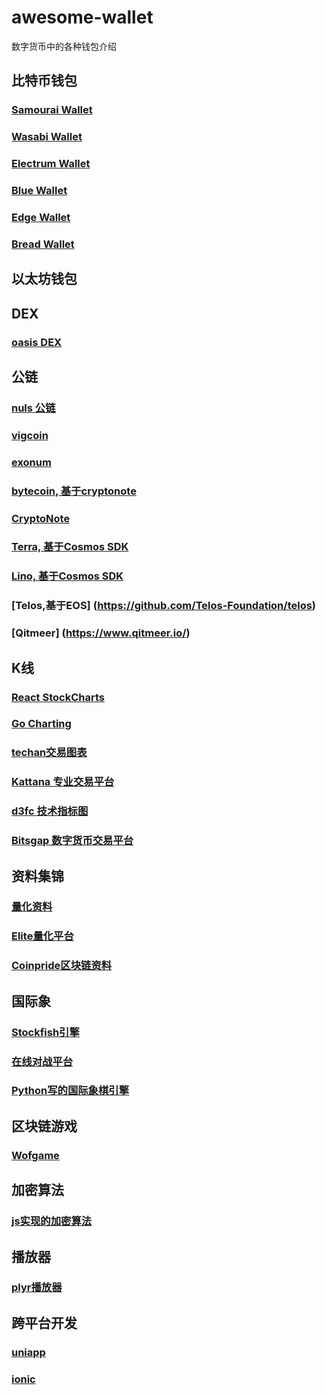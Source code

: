 # awesome-wallet
数字货币中的各种钱包介绍

## 比特币钱包

### [Samourai Wallet](https://samouraiwallet.com/)

### [Wasabi Wallet](https://www.wasabiwallet.io/)

### [Electrum Wallet](https://electrum.org/#home)
### [Blue Wallet](https://github.com/bluewallet/bluewallet)
### [Edge Wallet](https://github.com/EdgeApp)
### [Bread Wallet](https://github.com/breadwallet/breadwallet-android)

## 以太坊钱包

## DEX

### [oasis DEX](https://github.com/OasisDEX/oasis-react)

## 公链

### [nuls 公链](https://github.com/nuls-io/nuls-v2)
### [vigcoin](https://github.com/vigcoin)
### [exonum](https://github.com/exonum)
### [bytecoin, 基于cryptonote](https://github.com/bcndev/bytecoin)
### [CryptoNote](https://github.com/cryptonotefoundation/cryptonote)
### [Terra, 基于Cosmos SDK](https://github.com/lino-network/lino)
### [Lino, 基于Cosmos SDK](https://github.com/lino-network/lino)
### [Telos,基于EOS] (https://github.com/Telos-Foundation/telos)
### [Qitmeer] (https://www.qitmeer.io/)

## K线

### [React StockCharts](https://github.com/rrag/react-stockcharts)
### [Go Charting](https://gocharting.com)
### [techan交易图表](https://github.com/stock-chart/techan.js)
### [Kattana 专业交易平台](https://kattana.trade/pricing.html)
### [d3fc 技术指标图](https://github.com/ColinEberhardt/d3fc-technical-indicator)
### [Bitsgap 数字货币交易平台](https://bitsgap.com/)

## 资料集锦

### [量化资料](https://github.com/EliteQuant/EliteQuant)
### [Elite量化平台](https://gitee.com/EliteQuant)
### [Coinpride区块链资料](https://github.com/coinpride/CryptoList)

## 国际象
### [Stockfish引擎](https://github.com/official-stockfish/Stockfish)
### [在线对战平台](https://chessui.com/chess.html#)
### [Python写的国际象棋引擎](https://lucaschess.pythonanywhere.com/index?lang=en)

## 区块链游戏
### [Wofgame](https://wofgame.github.io/)

## 加密算法

### [js实现的加密算法](http://cryptocoinjs.com/modules/crypto/crypto-hashing/)

## 播放器
### [plyr播放器](https://github.com/sampotts/plyr#api)

## 跨平台开发
### [uniapp](https://uniapp.dcloud.io)
### [ionic](https://ionicframework.com)
